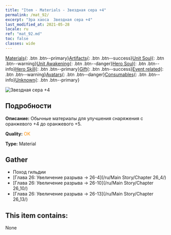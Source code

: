 ```yaml
---
title: "Item - Materials - Звездная сера +4"
permalink: /mat_92/
excerpt: "Эра хаоса  Звездная сера +4"
last_modified_at: 2021-05-28
locale: ru
ref: "mat_92.md"
toc: false
classes: wide
---
```

 [Materials](/ItemsRU/){: .btn .btn--primary}[Artifacts](/ItemsRU/Artifacts/){: .btn .btn--success}[Unit Soul](/ItemsRU/UnitSoul/){: .btn .btn--warning}[Unit Awakening](/ItemsRU/UnitAwakening/){: .btn .btn--danger}[Hero Soul](/ItemsRU/HeroSoul/){: .btn .btn--info}[Hero Skill](/ItemsRU/HeroSkill/){: .btn .btn--primary}[Gift](/ItemsRU/Gift/){: .btn .btn--success}[Event related](/ItemsRU/Events/){: .btn .btn--warning}[Avatars](/ItemsRU/Avatars/){: .btn .btn--danger}[Consumables](/ItemsRU/Consumables/){: .btn .btn--info}[Unknown](/ItemsRU/Unknown/){: .btn .btn--primary}

 ![Звездная сера +4](/images/t/i_cailiao_liuhuang3.png)

## Подробности
 **Описание:** Обычные материалы для улучшения снаряжения c оранжевого +4 до оранжевого +5.

 **Quality:** <span style="color: #FF8C00">OK</span>

 **Type:** Material

## Gather

*    Поход гильдии 
*    [Глава 26: Увеличение разрыва -> 26-4](/ru/Main Story/Chapter 26_4/) 
*    [Глава 26: Увеличение разрыва -> 26-10](/ru/Main Story/Chapter 26_10/) 
*    [Глава 26: Увеличение разрыва -> 26-13](/ru/Main Story/Chapter 26_13/) 

## This item contains:

  None

